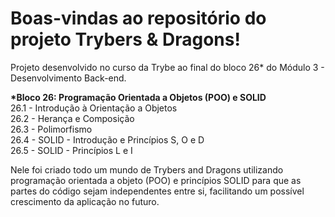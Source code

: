 # Boas-vindas ao repositório do projeto Trybers & Dragons!

Projeto desenvolvido no curso da Trybe ao final do bloco 26* do Módulo 3 - Desenvolvimento Back-end.<br>

 <strong>*Bloco 26: Programação Orientada a Objetos (POO) e SOLID</strong><br>
 26.1 - Introdução à Orientação a Objetos<br>
 26.2 - Herança e Composição<br>
 26.3 - Polimorfismo<br>
 26.4 - SOLID - Introdução e Princípios S, O e D<br>
 26.5 - SOLID - Princípios L e I <br>
 
Nele foi criado todo um mundo de Trybers and Dragons utilizando programação orientada a objeto (POO) e princípios SOLID para que as partes do código sejam independentes entre si, facilitando um possível crescimento da aplicação no futuro.
